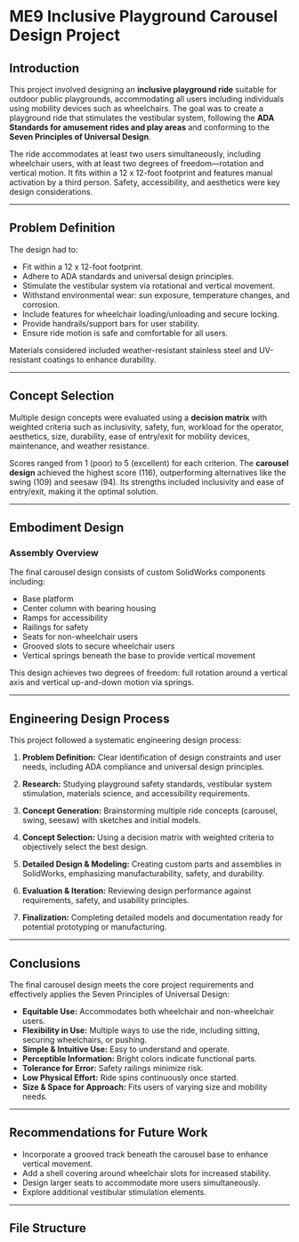 # ME9 Inclusive Playground Carousel Design Project

## Introduction

This project involved designing an **inclusive playground ride** suitable for outdoor public playgrounds, accommodating all users including individuals using mobility devices such as wheelchairs. The goal was to create a playground ride that stimulates the vestibular system, following the **ADA Standards for amusement rides and play areas** and conforming to the **Seven Principles of Universal Design**.

The ride accommodates at least two users simultaneously, including wheelchair users, with at least two degrees of freedom—rotation and vertical motion. It fits within a 12 x 12-foot footprint and features manual activation by a third person. Safety, accessibility, and aesthetics were key design considerations.

---

## Problem Definition

The design had to:

- Fit within a 12 x 12-foot footprint.
- Adhere to ADA standards and universal design principles.
- Stimulate the vestibular system via rotational and vertical movement.
- Withstand environmental wear: sun exposure, temperature changes, and corrosion.
- Include features for wheelchair loading/unloading and secure locking.
- Provide handrails/support bars for user stability.
- Ensure ride motion is safe and comfortable for all users.

Materials considered included weather-resistant stainless steel and UV-resistant coatings to enhance durability.

---

## Concept Selection

Multiple design concepts were evaluated using a **decision matrix** with weighted criteria such as inclusivity, safety, fun, workload for the operator, aesthetics, size, durability, ease of entry/exit for mobility devices, maintenance, and weather resistance.

Scores ranged from 1 (poor) to 5 (excellent) for each criterion. The **carousel design** achieved the highest score (116), outperforming alternatives like the swing (109) and seesaw (94). Its strengths included inclusivity and ease of entry/exit, making it the optimal solution.

---

## Embodiment Design

### Assembly Overview

The final carousel design consists of custom SolidWorks components including:

- Base platform
- Center column with bearing housing
- Ramps for accessibility
- Railings for safety
- Seats for non-wheelchair users
- Grooved slots to secure wheelchair users
- Vertical springs beneath the base to provide vertical movement

This design achieves two degrees of freedom: full rotation around a vertical axis and vertical up-and-down motion via springs.

---

## Engineering Design Process

This project followed a systematic engineering design process:

1. **Problem Definition:** Clear identification of design constraints and user needs, including ADA compliance and universal design principles.

2. **Research:** Studying playground safety standards, vestibular system stimulation, materials science, and accessibility requirements.

3. **Concept Generation:** Brainstorming multiple ride concepts (carousel, swing, seesaw) with sketches and initial models.

4. **Concept Selection:** Using a decision matrix with weighted criteria to objectively select the best design.

5. **Detailed Design & Modeling:** Creating custom parts and assemblies in SolidWorks, emphasizing manufacturability, safety, and durability.

6. **Evaluation & Iteration:** Reviewing design performance against requirements, safety, and usability principles.

7. **Finalization:** Completing detailed models and documentation ready for potential prototyping or manufacturing.

---

## Conclusions

The final carousel design meets the core project requirements and effectively applies the Seven Principles of Universal Design:

- **Equitable Use:** Accommodates both wheelchair and non-wheelchair users.
- **Flexibility in Use:** Multiple ways to use the ride, including sitting, securing wheelchairs, or pushing.
- **Simple & Intuitive Use:** Easy to understand and operate.
- **Perceptible Information:** Bright colors indicate functional parts.
- **Tolerance for Error:** Safety railings minimize risk.
- **Low Physical Effort:** Ride spins continuously once started.
- **Size & Space for Approach:** Fits users of varying size and mobility needs.

---

## Recommendations for Future Work

- Incorporate a grooved track beneath the carousel base to enhance vertical movement.
- Add a shell covering around wheelchair slots for increased stability.
- Design larger seats to accommodate more users simultaneously.
- Explore additional vestibular stimulation elements.

---

## File Structure

